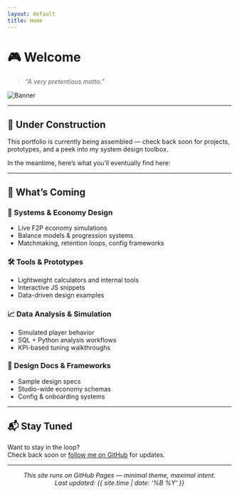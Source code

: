 ```yaml
---
layout: default
title: Home
---
```


# 🎮 Welcome 

> *“A very pretentious motto.”*

![Banner](https://via.placeholder.com/1000x250.png?text=Game+Design+Portfolio+Placeholder)

---

## 🚧 Under Construction

This portfolio is currently being assembled — check back soon for projects, prototypes, and a peek into my system design toolbox.

In the meantime, here’s what you’ll eventually find here:

---

## 🔧 What’s Coming

### 🧠 Systems & Economy Design
- Live F2P economy simulations
- Balance models & progression systems
- Matchmaking, retention loops, config frameworks

### 🛠️ Tools & Prototypes
- Lightweight calculators and internal tools
- Interactive JS snippets
- Data-driven design examples

### 📈 Data Analysis & Simulation
- Simulated player behavior
- SQL + Python analysis workflows
- KPI-based tuning walkthroughs

### 🧾 Design Docs & Frameworks
- Sample design specs
- Studio-wide economy schemas
- Config & onboarding systems

---

## 📬 Stay Tuned

Want to stay in the loop?  
Check back soon or [follow me on GitHub](https://github.com/yourhandle) for updates.

---

<center>
<i>This site runs on GitHub Pages — minimal theme, maximal intent.</i><br>
<i>Last updated: {{ site.time | date: '%B %Y' }}</i>
</center>

